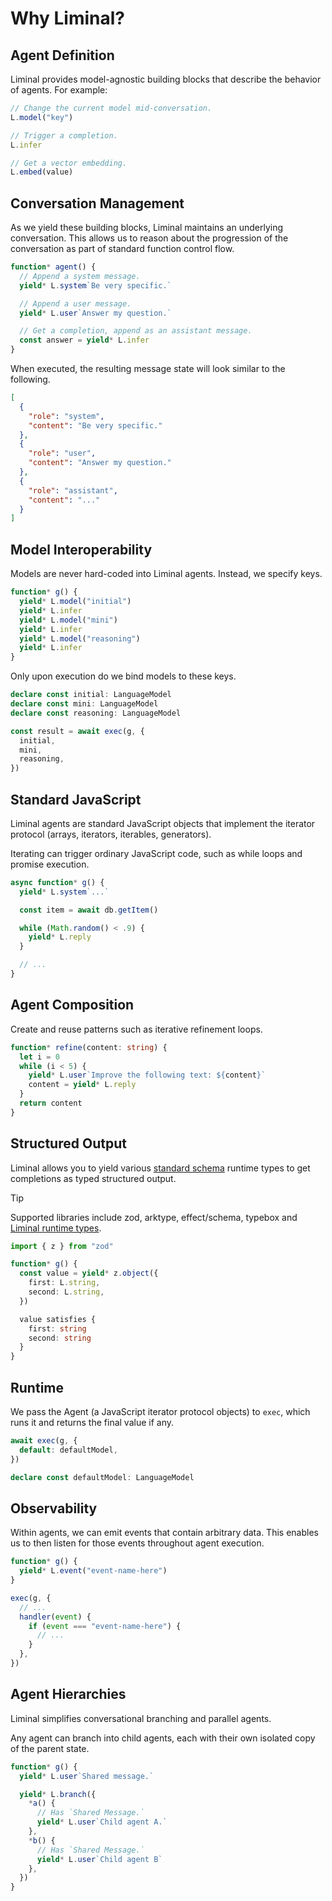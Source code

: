 # Why Liminal? <Badge type="warning" text="beta" />

## Agent Definition

Liminal provides model-agnostic building blocks that describe the behavior of
agents. For example:

```ts
// Change the current model mid-conversation.
L.model("key")

// Trigger a completion.
L.infer

// Get a vector embedding.
L.embed(value)
```

## Conversation Management

As we yield these building blocks, Liminal maintains an underlying conversation.
This allows us to reason about the progression of the conversation as part of
standard function control flow.

```ts
function* agent() {
  // Append a system message.
  yield* L.system`Be very specific.`

  // Append a user message.
  yield* L.user`Answer my question.`

  // Get a completion, append as an assistant message.
  const answer = yield* L.infer
}
```

When executed, the resulting message state will look similar to the following.

```json
[
  {
    "role": "system",
    "content": "Be very specific."
  },
  {
    "role": "user",
    "content": "Answer my question."
  },
  {
    "role": "assistant",
    "content": "..."
  }
]
```

## Model Interoperability

Models are never hard-coded into Liminal agents. Instead, we specify keys.

```ts
function* g() {
  yield* L.model("initial")
  yield* L.infer
  yield* L.model("mini")
  yield* L.infer
  yield* L.model("reasoning")
  yield* L.infer
}
```

Only upon execution do we bind models to these keys.

```ts
declare const initial: LanguageModel
declare const mini: LanguageModel
declare const reasoning: LanguageModel

const result = await exec(g, {
  initial,
  mini,
  reasoning,
})
```

## Standard JavaScript

Liminal agents are standard JavaScript objects that implement the iterator
protocol (arrays, iterators, iterables, generators).

Iterating can trigger ordinary JavaScript code, such as while loops and promise
execution.

```ts
async function* g() {
  yield* L.system`...`

  const item = await db.getItem()

  while (Math.random() < .9) {
    yield* L.reply
  }

  // ...
}
```

## Agent Composition

Create and reuse patterns such as iterative refinement loops.

```ts
function* refine(content: string) {
  let i = 0
  while (i < 5) {
    yield* L.user`Improve the following text: ${content}`
    content = yield* L.reply
  }
  return content
}
```

## Structured Output

Liminal allows you to yield various
[standard schema](https://standardschema.dev/) runtime types to get completions
as typed structured output.

> [!TIP]
> Supported libraries include zod, arktype, effect/schema, typebox and
> [Liminal runtime types](./liminal_types/preface.md).

```ts
import { z } from "zod"

function* g() {
  const value = yield* z.object({
    first: L.string,
    second: L.string,
  })

  value satisfies {
    first: string
    second: string
  }
}
```

## Runtime

We pass the Agent (a JavaScript iterator protocol objects) to `exec`, which runs
it and returns the final value if any.

```ts
await exec(g, {
  default: defaultModel,
})

declare const defaultModel: LanguageModel
```

## Observability

Within agents, we can emit events that contain arbitrary data. This enables us
to then listen for those events throughout agent execution.

```ts
function* g() {
  yield* L.event("event-name-here")
}

exec(g, {
  // ...
  handler(event) {
    if (event === "event-name-here") {
      // ...
    }
  },
})
```

## Agent Hierarchies

Liminal simplifies conversational branching and parallel agents.

Any agent can branch into child agents, each with their own isolated copy of the
parent state.

```ts
function* g() {
  yield* L.user`Shared message.`

  yield* L.branch({
    *a() {
      // Has `Shared Message.`
      yield* L.user`Child agent A.`
    },
    *b() {
      // Has `Shared Message.`
      yield* L.user`Child agent B`
    },
  })
}
```
